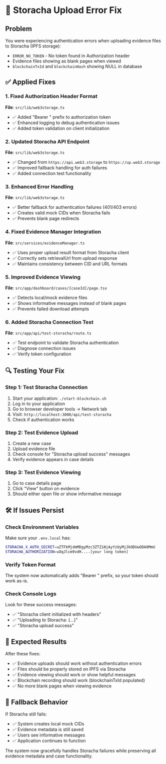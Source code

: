 # 🔧 Storacha Upload Error Fix

## Problem
You were experiencing authentication errors when uploading evidence files to Storacha (IPFS storage):
- `ERROR_NO_TOKEN` - No token found in Authorization header
- Evidence files showing as blank pages when viewed
- `blockchainTxId` and `blockchainHash` showing NULL in database

## ✅ Applied Fixes

### 1. Fixed Authorization Header Format
**File**: `src/lib/web3storage.ts`
- ✅ Added "Bearer " prefix to authorization token
- ✅ Enhanced logging to debug authentication issues
- ✅ Added token validation on client initialization

### 2. Updated Storacha API Endpoint
**File**: `src/lib/web3storage.ts`
- ✅ Changed from `https://api.web3.storage` to `https://up.web3.storage`
- ✅ Improved fallback handling for auth failures
- ✅ Added connection test functionality

### 3. Enhanced Error Handling
**File**: `src/lib/web3storage.ts`
- ✅ Better fallback for authentication failures (401/403 errors)
- ✅ Creates valid mock CIDs when Storacha fails
- ✅ Prevents blank page redirects

### 4. Fixed Evidence Manager Integration
**File**: `src/services/evidenceManager.ts`
- ✅ Uses proper upload result format from Storacha client
- ✅ Correctly sets retrievalUrl from upload response
- ✅ Maintains consistency between CID and URL formats

### 5. Improved Evidence Viewing
**File**: `src/app/dashboard/cases/[caseId]/page.tsx`
- ✅ Detects local/mock evidence files
- ✅ Shows informative messages instead of blank pages
- ✅ Prevents failed download attempts

### 6. Added Storacha Connection Test
**File**: `src/app/api/test-storacha/route.ts`
- ✅ Test endpoint to validate Storacha authentication
- ✅ Diagnose connection issues
- ✅ Verify token configuration

## 🔍 Testing Your Fix

### Step 1: Test Storacha Connection
1. Start your application: `./start-blockchain.sh`
2. Log in to your application
3. Go to browser developer tools → Network tab
4. Visit: `http://localhost:3000/api/test-storacha`
5. Check if authentication works

### Step 2: Test Evidence Upload
1. Create a new case
2. Upload evidence file
3. Check console for "Storacha upload success" messages
4. Verify evidence appears in case details

### Step 3: Test Evidence Viewing
1. Go to case details page
2. Click "View" button on evidence
3. Should either open file or show informative message

## 🛠️ If Issues Persist

### Check Environment Variables
Make sure your `.env.local` has:
```bash
STORACHA_X_AUTH_SECRET=uZTFkMjdmMDgyMzc3ZTZiNjAyYzUyMjJkODUwODA0MmU
STORACHA_AUTHORIZATION=uOqJlcm9vdH....[your long token]
```

### Verify Token Format
The system now automatically adds "Bearer " prefix, so your token should work as-is.

### Check Console Logs
Look for these success messages:
- ✅ "Storacha client initialized with headers"
- ✅ "Uploading to Storacha: {...}"
- ✅ "Storacha upload success"

## 🎯 Expected Results

After these fixes:
- ✅ Evidence uploads should work without authentication errors
- ✅ Files should be properly stored on IPFS via Storacha
- ✅ Evidence viewing should work or show helpful messages
- ✅ Blockchain recording should work (blockchainTxId populated)
- ✅ No more blank pages when viewing evidence

## 🔄 Fallback Behavior

If Storacha still fails:
- ✅ System creates local mock CIDs
- ✅ Evidence metadata is still saved
- ✅ Users see informative messages
- ✅ Application continues to function

The system now gracefully handles Storacha failures while preserving all evidence metadata and case functionality.
